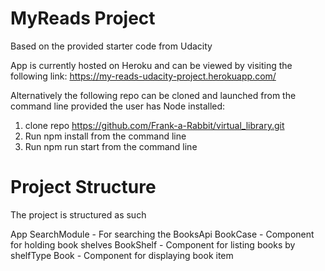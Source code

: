 # MyReads Project

Based on the provided starter code from Udacity

App is currently hosted on Heroku and can be viewed by visiting the following link:
https://my-reads-udacity-project.herokuapp.com/

Alternatively the following repo can be cloned and launched from the command line provided the user has Node installed:
1) clone repo https://github.com/Frank-a-Rabbit/virtual_library.git
2) Run npm install from the command line
3) Run npm run start from the command line

# Project Structure

The project is structured as such

App 
SearchModule - For searching the BooksApi
BookCase - Component for holding book shelves
BookShelf - Component for listing books by shelfType
Book - Component for displaying book item


